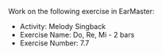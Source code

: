 Work on the following exercise in EarMaster:
- Activity: Melody Singback
- Exercise Name: Do, Re, Mi - 2 bars
- Exercise Number: 7.7
